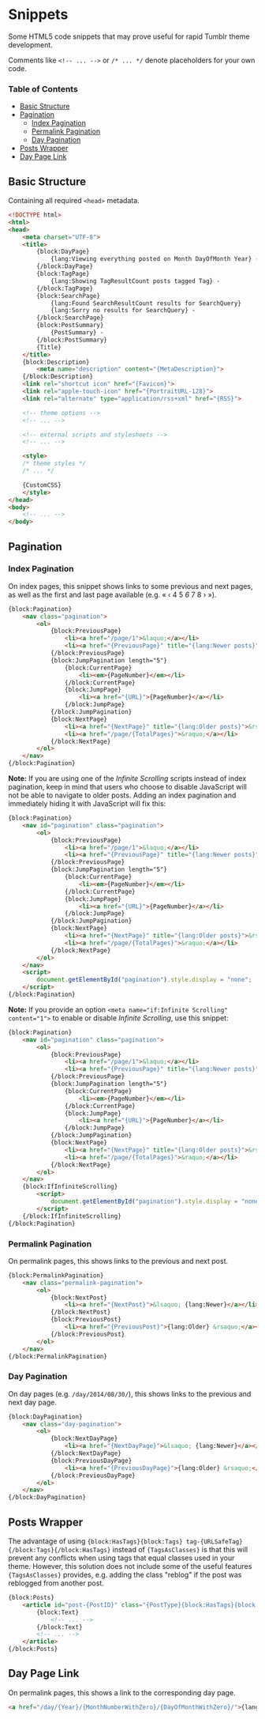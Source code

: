 # Snippets

Some HTML5 code snippets that may prove useful for rapid Tumblr theme development.

Comments like `<!-- ... -->` or `/* ... */` denote placeholders for your own code.

### Table of Contents
- [Basic Structure](#user-content-basic-structure)
- [Pagination](#user-content-pagination)
	- [Index Pagination](#user-content-index-pagination)
	- [Permalink Pagination](#user-content-permalink-pagination)
	- [Day Pagination](#user-content-day-pagination)
- [Posts Wrapper](#user-content-posts-wrapper)
- [Day Page Link](#user-content-day-page-link)

## Basic Structure
Containing all required `<head>` metadata.

```html
<!DOCTYPE html>
<html>
<head>
	<meta charset="UTF-8">
	<title>
		{block:DayPage}
			{lang:Viewing everything posted on Month DayOfMonth Year} -
		{/block:DayPage}
		{block:TagPage}
			{lang:Showing TagResultCount posts tagged Tag} -
		{/block:TagPage}
		{block:SearchPage}
			{lang:Found SearchResultCount results for SearchQuery}
			{lang:Sorry no results for SearchQuery} -
		{/block:SearchPage}
		{block:PostSummary}
			{PostSummary} -
		{/block:PostSummary}
		{Title}
	</title>
	{block:Description}
		<meta name="description" content="{MetaDescription}">
	{/block:Description}
	<link rel="shortcut icon" href="{Favicon}">
	<link rel="apple-touch-icon" href="{PortraitURL-128}">
	<link rel="alternate" type="application/rss+xml" href="{RSS}">

	<!-- theme options -->
	<!-- ... -->

	<!-- external scripts and stylesheets -->
	<!-- ... -->

	<style>
	/* theme styles */
	/* ... */

	{CustomCSS}
	</style>
</head>
<body>
	<!-- ... -->
</body>

```

## Pagination

### Index Pagination
On index pages, this snippet shows links to some previous and next pages, as well as the first and last page available (e.g. « ‹ 4 5 *6* 7 8 › »).

```html
{block:Pagination}
	<nav class="pagination">
		<ol>
			{block:PreviousPage}
				<li><a href="/page/1">&laquo;</a></li>
				<li><a href="{PreviousPage}" title="{lang:Newer posts}">&lsaquo;</a></li>
			{/block:PreviousPage}
			{block:JumpPagination length="5"}
				{block:CurrentPage}
					<li><em>{PageNumber}</em></li>
				{/block:CurrentPage}
				{block:JumpPage}
					<li><a href="{URL}">{PageNumber}</a></li>
				{/block:JumpPage}
			{/block:JumpPagination}
			{block:NextPage}
				<li><a href="{NextPage}" title="{lang:Older posts}">&rsaquo;</a></li>
				<li><a href="/page/{TotalPages}">&raquo;</a></li>
			{/block:NextPage}
		</ol>
	</nav>
{/block:Pagination}
```

**Note:** If you are using one of the *Infinite Scrolling* scripts instead of index pagination, keep in mind that users who choose to disable JavaScript will not be able to navigate to older posts. Adding an index pagination and immediately hiding it with JavaScript will fix this:

```html
{block:Pagination}
	<nav id="pagination" class="pagination">
		<ol>
			{block:PreviousPage}
				<li><a href="/page/1">&laquo;</a></li>
				<li><a href="{PreviousPage}" title="{lang:Newer posts}">&lsaquo;</a></li>
			{/block:PreviousPage}
			{block:JumpPagination length="5"}
				{block:CurrentPage}
					<li><em>{PageNumber}</em></li>
				{/block:CurrentPage}
				{block:JumpPage}
					<li><a href="{URL}">{PageNumber}</a></li>
				{/block:JumpPage}
			{/block:JumpPagination}
			{block:NextPage}
				<li><a href="{NextPage}" title="{lang:Older posts}">&rsaquo;</a></li>
				<li><a href="/page/{TotalPages}">&raquo;</a></li>
			{/block:NextPage}
		</ol>
	</nav>
	<script>
		document.getElementById("pagination").style.display = "none";
	</script>
{/block:Pagination}
```

**Note:** If you provide an option `<meta name="if:Infinite Scrolling" content="1">` to enable or disable *Infinite Scrolling*, use this snippet:

```html
{block:Pagination}
	<nav id="pagination" class="pagination">
		<ol>
			{block:PreviousPage}
				<li><a href="/page/1">&laquo;</a></li>
				<li><a href="{PreviousPage}" title="{lang:Newer posts}">&lsaquo;</a></li>
			{/block:PreviousPage}
			{block:JumpPagination length="5"}
				{block:CurrentPage}
					<li><em>{PageNumber}</em></li>
				{/block:CurrentPage}
				{block:JumpPage}
					<li><a href="{URL}">{PageNumber}</a></li>
				{/block:JumpPage}
			{/block:JumpPagination}
			{block:NextPage}
				<li><a href="{NextPage}" title="{lang:Older posts}">&rsaquo;</a></li>
				<li><a href="/page/{TotalPages}">&raquo;</a></li>
			{/block:NextPage}
		</ol>
	</nav>
	{block:IfInfiniteScrolling}
		<script>
			document.getElementById("pagination").style.display = "none";
		</script>
	{/block:IfInfiniteScrolling}
{/block:Pagination}
```

### Permalink Pagination
On permalink pages, this shows links to the previous and next post.

```html
{block:PermalinkPagination}
	<nav class="permalink-pagination">
		<ol>
			{block:NextPost}
				<li><a href="{NextPost}">&lsaquo; {lang:Newer}</a></li>
			{/block:NextPost}
			{block:PreviousPost}
				<li><a href="{PreviousPost}">{lang:Older} &rsaquo;</a></li>
			{/block:PreviousPost}
		</ol>
	</nav>
{/block:PermalinkPagination}
```

### Day Pagination
On day pages (e.g. `/day/2014/08/30/`), this shows links to the previous and next day page.

```html
{block:DayPagination}
	<nav class="day-pagination">
		<ol>
			{block:NextDayPage}
				<li><a href="{NextDayPage}">&lsaquo; {lang:Newer}</a></li>
			{/block:NextDayPage}
			{block:PreviousDayPage}
				<li><a href="{PreviousDayPage}">{lang:Older} &rsaquo;</a></li>
			{/block:PreviousDayPage}
		</ol>
	</nav>
{/block:DayPagination}
```

## Posts Wrapper
The advantage of using `{block:HasTags}{block:Tags} tag-{URLSafeTag}{/block:Tags}{/block:HasTags}` instead of `{TagsAsClasses}` is that this will prevent any conflicts when using tags that equal classes used in your theme. However, this solution does not include some of the useful features `{TagsAsClasses}` provides, e.g. adding the class "reblog" if the post was reblogged from another post.

```html
{block:Posts}
	<article id="post-{PostID}" class="{PostType}{block:HasTags}{block:Tags} tag-{URLSafeTag}{/block:Tags}{/block:HasTags}">
		{block:Text}
			<!-- ... -->
		{/block:Text}
		<!-- ... -->
	</article>
{/block:Posts}
```

## Day Page Link
On permalink pages, this shows a link to the corresponding day page.

```html
<a href="/day/{Year}/{MonthNumberWithZero}/{DayOfMonthWithZero}/">{lang:Show all posts made on this day}</a></p>
```
